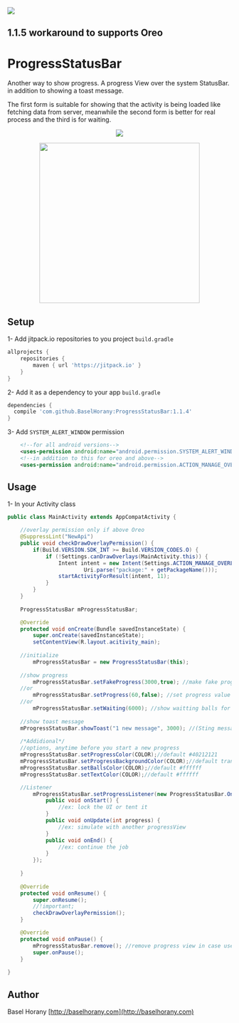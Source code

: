[![](https://jitpack.io/v/BaselHorany/ProgressStatusBar.svg)](https://jitpack.io/#BaselHorany/ProgressStatusBar)


## 1.1.5 workaround to supports Oreo 

# ProgressStatusBar
Another way to show progress. A progress View over the system StatusBar.
in addition to showing a toast message.

<p align="left">
The first form is suitable for showing that the activity is being loaded like fetching data from server, meanwhile the second form is better for real process and the third is for waiting.
</p>

<p align="center">
  <img src="https://github.com/BaselHorany/ProgressStatusBar/blob/master/showcase.gif?raw=true" />
</p>

<p align="center">
  <img src="https://github.com/BaselHorany/ProgressStatusBar/blob/master/showtoast.png?raw=true" width="360" />
</p>


## Setup
1- Add jitpack.io repositories to you project `build.gradle`
```groovy 
allprojects {
	repositories {
	    maven { url 'https://jitpack.io' }
	}
}
```
2- Add it as a dependency to your app `build.gradle`
```groovy
dependencies {
  compile 'com.github.BaselHorany:ProgressStatusBar:1.1.4'
}
```
3- Add `SYSTEM_ALERT_WINDOW` permission
```xml
    <!--for all android versions-->
    <uses-permission android:name="android.permission.SYSTEM_ALERT_WINDOW" />
    <!--in addition to this for oreo and above-->
    <uses-permission android:name="android.permission.ACTION_MANAGE_OVERLAY_PERMISSION" />
```

## Usage
1- In your Activity class

```java
public class MainActivity extends AppCompatActivity {

    //overlay permission only if above Oreo
    @SuppressLint("NewApi")
    public void checkDrawOverlayPermission() {
        if(Build.VERSION.SDK_INT >= Build.VERSION_CODES.O) {
            if (!Settings.canDrawOverlays(MainActivity.this)) {
                Intent intent = new Intent(Settings.ACTION_MANAGE_OVERLAY_PERMISSION,
                        Uri.parse("package:" + getPackageName()));
                startActivityForResult(intent, 11);
            }
        }
    }
    
    ProgressStatusBar mProgressStatusBar;

    @Override
    protected void onCreate(Bundle savedInstanceState) {
        super.onCreate(savedInstanceState);
        setContentView(R.layout.acitivity_main);
	
	//initialize
        mProgressStatusBar = new ProgressStatusBar(this); 
	
	//show progress
        mProgressStatusBar.setFakeProgress(3000,true); //make fake progress from 0 to 100 in 3 sec. true/false for display the percentage text.
	//or
        mProgressStatusBar.setProgress(60,false); //set progress value manually
	//or
        mProgressStatusBar.setWaiting(6000); //show waitting balls for 6 sec.
	
	//show toast message
	mProgressStatusBar.showToast("1 new message", 3000); //(Sting message, int duratoion)
		
	/*Addidional*/
	//options, anytime before you start a new progress 
	mProgressStatusBar.setProgressColor(COLOR);//default #40212121
	mProgressStatusBar.setProgressBackgroundColor(COLOR);//default transparent or colorPrimaryDark
	mProgressStatusBar.setBallsColor(COLOR);//default #ffffff
	mProgressStatusBar.setTextColor(COLOR);//default #ffffff

	//Listener
        mProgressStatusBar.setProgressListener(new ProgressStatusBar.OnProgressListener() {
            public void onStart() {
                //ex: lock the UI or tent it
            }
            public void onUpdate(int progress) {
                //ex: simulate with another progressView
            }
            public void onEnd() {
                //ex: continue the job
            }
        });
	
    }
    
    @Override
    protected void onResume() {
        super.onResume();
        //!important;
        checkDrawOverlayPermission();
    }

    @Override
    protected void onPause() {
        mProgressStatusBar.remove(); //remove progress view in case user went out before the progress end
        super.onPause();
    }
    
}
```


## Author
Basel Horany 
[http://baselhorany.com](http://baselhorany.com)

